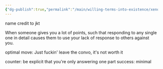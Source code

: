 ```yaml
---
{"dg-publish":true,"permalink":"/main/willing-terms-into-existence/xenocrates-infinite-mountain-of-garbage/","noteIcon":""}
---
```


name credit to jkt 

When someone gives you a lot of points, such that responding to any single one in detail causes them to use your lack of response to others against you.

optimal move: Just fuckin' leave the convo, it's not worth it

counter: be explicit that you're only answering one part
success: minimal